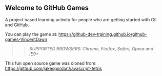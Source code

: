 ## Welcome to GitHub Games

A project based learning activity for people who are getting started with Git and GitHub.

You can play the game at: https://github-dev-training.github.io/github-games-VincentDawn

>> _*SUPPORTED BROWSERS*: Chrome, Firefox, Safari, Opera and IE9+_

This fun open source game was cloned from: https://github.com/jakesgordon/javascript-tetris
